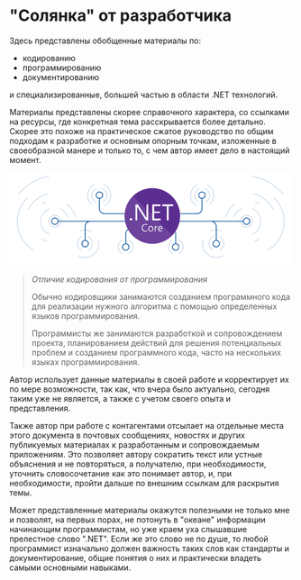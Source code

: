 # "Солянка" от разработчика

Здесь представлены обобщенные материалы по:

- кодированию
- программированию
- документированию

и специализированные, большей частью в области .NET технологий.

Материалы представлены скорее справочного характера, со ссылками на ресурсы, где конкретная тема расскрывается более детально. Скорее это похоже на практическое сжатое руководство по общим подходам к разработке и основным опорным точкам, изложенные в своеобразной манере и только то, с чем автор имеет дело в настоящий момент.

![.NET core](images/net-core.png)

> _Отличие кодирования от программирования_
>
> Обычно кодировщики занимаются созданием программного кода для реализации нужного алгоритма с помощью определенных языков программирования.
>
> Программисты же занимаются разработкой и сопровождением проекта, планированием действий для решения потенциальных проблем и созданием программного кода, часто на нескольких языках программирования.

Автор использует данные материалы в своей работе и корректирует их по мере возможности, так как, что вчера было актуально, сегодня таким уже не является, а также с учетом своего опыта и представления.

Также автор при работе с контагентами отсылает на отдельные места этого документа в почтовых сообщениях, новостях и других публикуемых материалах к разработанным и сопровождаемым приложениям. Это позволяет автору сократить текст или устные объяснения и не повторяться, а получателю, при необходимости, уточнить словосочетание как это понимает автор, и, при необходимости, пройти дальше по внешним ссылкам для раскрытия темы.

Может представленные материалы окажутся полезными не только мне и позволят, на первых порах, не потонуть в "океане" информации начинающим программистам, но уже краем уха слышавшие прелестное слово ".NET".
Если же это слово не по душе, то любой программист изначально должен важность таких слов как стандарты и документирование, общие понятия о них и практически владеть самыми основными навыками.
